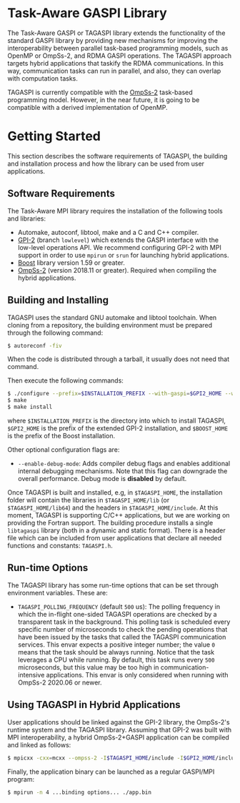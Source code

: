 # Task-Aware GASPI Library

The Task-Aware GASPI or TAGASPI library extends the functionality of the standard GASPI
library by providing new mechanisms for improving the interoperability between parallel
task-based programming models, such as OpenMP or OmpSs-2, and RDMA GASPI operations. The
TAGASPI approach targets hybrid applications that taskify the RDMA communications. In this
way, communication tasks can run in parallel, and also, they can overlap with computation
tasks.

TAGASPI is currently compatible with the [OmpSs-2](https://github.com/bsc-pm/ompss-2-releases)
task-based programming model. However, in the near future, it is going to be compatible
with a derived implementation of OpenMP.

# Getting Started

This section describes the software requirements of TAGASPI, the building and installation
process and how the library can be used from user applications.

## Software Requirements

The Task-Aware MPI library requires the installation of the following tools and libraries:

* Automake, autoconf, libtool, make and a C and C++ compiler.
* [GPI-2](https://pm.bsc.es/gitlab/interoperability/extern/GPI-2) (branch `lowlevel`) which extends
  the GASPI interface with the low-level operations API. We recommend configuring GPI-2 with MPI
  support in order to use `mpirun` or `srun` for launching hybrid applications.
* [Boost](http://boost.org) library version 1.59 or greater.
* [OmpSs-2](https://github.com/bsc-pm/ompss-2-releases) (version 2018.11 or greater). Required
  when compiling the hybrid applications.

## Building and Installing

TAGASPI uses the standard GNU automake and libtool toolchain. When cloning from a repository, the
building environment must be prepared through the following command:

```bash
$ autoreconf -fiv
```

When the code is distributed through a tarball, it usually does not need that command.

Then execute the following commands:

```bash
$ ./configure --prefix=$INSTALLATION_PREFIX --with-gaspi=$GPI2_HOME --with-boost=$BOOST_HOME ..other options..
$ make
$ make install
```

where `$INSTALLATION_PREFIX` is the directory into which to install TAGASPI, `$GPI2_HOME` is the prefix
of the extended GPI-2 installation, and `$BOOST_HOME` is the prefix of the Boost installation.

Other optional configuration flags are:
* `--enable-debug-mode`: Adds compiler debug flags and enables additional internal debugging mechanisms.
   Note that this flag can downgrade the overall performance. Debug mode is **disabled** by default.

Once TAGASPI is built and installed, e.g, in `$TAGASPI_HOME`, the installation folder will contain the
libraries in `$TAGASPI_HOME/lib` (or `$TAGASPI_HOME/lib64`) and the headers in `$TAGASPI_HOME/include`.
At this moment, TAGASPI is supporting C/C++ applications, but we are working on providing the Fortran
support. The building procedure installs a single `libtagaspi` library (both in a dynamic and static
format). There is a header file which can be included from user applications that declare all needed
functions and constants: `TAGASPI.h`.

## Run-time Options

The TAGASPI library has some run-time options that can be set through environment variables. These are:

* `TAGASPI_POLLING_FREQUENCY` (default `500` us): The polling frequency in which the in-flight one-sided
TAGASPI operations are checked by a transparent task in the background. This polling task is scheduled
every specific number of microseconds to check the pending operations that have been issued by the tasks
that called the TAGASPI communication services. This envar expects a positive integer number; the value `0`
means that the task should be always running. Notice that the task leverages a CPU while running. By default,
this task runs every `500` microseconds, but this value may be too high in communication-intensive applications.
This envar is only considered when running with OmpSs-2 2020.06 or newer.

## Using TAGASPI in Hybrid Applications

User applications should be linked against the GPI-2 library, the OmpSs-2's runtime system and the TAGASPI
library. Assuming that GPI-2 was built with MPI interoperability, a hybrid OmpSs-2+GASPI application can be
compiled and linked as follows:

```bash
$ mpicxx -cxx=mcxx --ompss-2 -I$TAGASPI_HOME/include -I$GPI2_HOME/include app.cpp -o app.bin -ltagaspi -L$TAGASPI_HOME/lib -lGPI2 -L$GPI2_HOME/lib
```

Finally, the application binary can be launched as a regular GASPI/MPI program:

```bash
$ mpirun -n 4 ...binding options... ./app.bin
```

